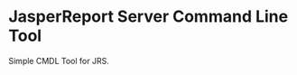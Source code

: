 JasperReport Server Command Line Tool
=====================================

Simple CMDL Tool for JRS.
